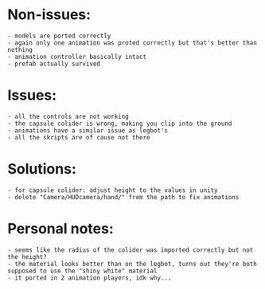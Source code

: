 # Non-issues:
    - models are ported correctly
    - again only one animation was proted correctly but that's better than nothing
    - animation controller basically intact
    - prefab actually survived

# Issues:
    
    - all the controls are not working
    - the capsule colider is wrong, making you clip into the ground
    - animations have a similar issue as legbot's
    - all the skripts are of cause not there


# Solutions:

    - for capsule colider: adjust height to the values in unity
    - delete "Camera/HUDcamera/hand/" from the path to fix animations

# Personal notes:

    - seems like the radius of the colider was imported correctly but not the height?
    - the material looks better than on the legbot, turns out they're both supposed to use the "shiny white" material
    - it ported in 2 animation players, idk why...